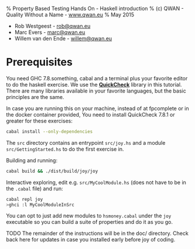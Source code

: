 % Property Based Testing Hands On - Haskell introduction
% (c) QWAN - Quality Without a Name - www.qwan.eu
% May 2015

- Rob Westgeest - rob@qwan.eu
- Marc Evers - marc@qwan.eu
- Willem van den Ende - willem@qwan.eu


# Prerequisites

You need GHC 7.8.something, cabal and a terminal plus your favorite editor to do
the haskell exercise. 
We use the
__[QuickCheck](https://hackage.haskell.org/package/QuickCheck)__ library in this tutorial. There are many
libraries available in your favorite languages, but the basic principles are
the same.

In case you are running this on your machine, instead of at fpcomplete
or in the docker container provided, You need to install QuickCheck 7.8.1 or greater for these exercises: 

```bash
cabal install --only-dependencies
```

The `src` directory contains an entrypoint `src/joy.hs` and a module
`src/GettingStarted.hs` to do the first exercise in. 

Building and running:

```bash
cabal build && ./dist/build/joy/joy
```

Interactive exploring, edit e.g. `src/MyCoolModule.hs`  (does not have to be in the
`.cabal` file) and run:

```bash
cabal repl joy
>ghci :l MyCoolModuleInSrc
```

You can opt to just add new modules to `hsmoney.cabal` under the `joy`
executable so you can build a suite of properties and do it as you go.

TODO The remainder of the instructions will be in the doc/ directory. Check
back here for updates in case you installed early before joy of coding.

